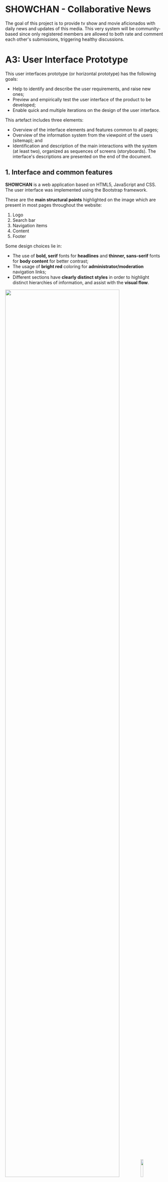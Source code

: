 # SHOWCHAN - Collaborative News
The goal of this project is to provide tv show and movie aficionados with daily news and updates of this media. This very system will be community-based since only registered members are allowed to both rate and comment each other's submissions, triggering healthy discussions.

# A3: User Interface Prototype

This user interfaces prototype (or horizontal prototype) has the following goals:

* Help to identify and describe the user requirements, and raise new ones;
* Preview and empirically test the user interface of the product to be developed;
* Enable quick and multiple iterations on the design of the user interface.

This artefact includes three elements:

* Overview of the interface elements and features common to all pages;
* Overview of the information system from the viewpoint of the users (sitemap); and
* Identification and description of the main interactions with the system (at least two), organized as sequences of screens (storyboards).
The interface's descriptions are presented on the end of the document.

## 1. Interface and common features

**SHOWCHAN** is a web application based on HTML5, JavaScript and CSS. The user interface was implemented using the Bootstrap framework.

These are the **main structural points** highlighted on the image which are present in most pages throughout the website:
1. Logo
2. Search bar
3. Navigation items
4. Content
5. Footer

Some design choices lie in:
* The use of **bold, serif** fonts for **headlines** and **thinner, sans-serif** fonts for **body content** for better contrast;
* The usage of **bright red** coloring for **administrator/moderation** navigation links;
* Different sections have **clearly distinct styles** in order to highlight distinct hierarchies of information, and assist with the **visual flow**.

<p float="left">
  <img src="screenshots/desktop/common-features.png" width="85%" />
  <img src="screenshots/mobile/common-features.png" width="12%" /> 
</p>

Figure 1: Interface's guidelines.

## 2. Sitemap
 
A **sitemap** is a visual representation of the **relationship between the different pages** of a website that shows how all the information fits together.

The sitemap gives the project team an idea of how the website is going to be build by helping to **clarify the information hierarchy**. In this diagram, page stacks are represented as **double outline rectangles**.

<p align="center"><img src="screenshots/desktop/sitemap.png"></p>

Figure 2: Sitemap.
 
## 3. Storyboards
Storyboards are presented to represent some of the main interactions with the system using a sequence of interfaces and explaining how navigation is done between them.

<p align="center"><img src="screenshots/desktop/story-board-1.png">Figure 3: Wireflow centered on the user's options.</p>
<p align="center"><img src="screenshots/desktop/story-board-2.png">Figure 4: Wireflow centered on the reader's options.</p>
<p align="center"><img src="screenshots/desktop/story-board-3.png">Figure 5: Wireflow for the sign-in and sign-up interaction.</p>

## 4. Interfaces
 
> Screenshots, structured in subsections, including a reference, a description and a URL to the working version.
 
### UI01: Homepage (Authenticated User)
The landing page of the website, which is virtually identical to the **guest** homepage, with the only exception the navigation items, which **link to the authenticated user's profile** and **settings**.  
**[Navigate to webpage](https://zepedrob16.github.io/lbaw1742/artefacts/artefact-3/homepage.html)**.  

<p float="left">
  <img src="screenshots/desktop/homepage.png" width="80%" />
  <img src="screenshots/mobile/homepage.png" width="12%" /> 
</p>

Figure 6: Homepage (Authenticated User).

### UI02: Homepage (Guest)
Identical to the previous page besides the header which includes both **sign up** and **sign in** options.  
**[Navigate to webpage](https://zepedrob16.github.io/lbaw1742/artefacts/artefact-3/homepage-guest.html)**.
<p align="center"><img src="screenshots/desktop/homepage-guest.png" width="100%"></p>

Figure 7: Homepage (Guest).

### UI03: Sign in
The sign in page requires both a **username** and **password**. It also provides the option to **remember the credentials** for future logins as well as a **retrieve password** option in case a user has forgotten its password.  
**[Navigate to webpage](https://zepedrob16.github.io/lbaw1742/artefacts/artefact-3/signin.html)**.

<p float="left">
  <img src="screenshots/desktop/signin.png" width="80%" />
  <img src="screenshots/mobile/signin.png" width="18%" /> 
</p>

Figure 8: Sign in.

### UI04: Sign up
The sign up page requires a valid **username**, **email**, **password** and **password confirmation**.  
**[Navigate to webpage](https://zepedrob16.github.io/lbaw1742/artefacts/artefact-3/signup.html)**.

<p float="left">
  <img src="screenshots/desktop/signup.png" width="80%" />
  <img src="screenshots/mobile/signup.png" width="16%" /> 
</p>

Figure 9: Sign up.

### UI05: Post (Text)
The Post (Text) page refers to a specific text-based post written by a user.  
**[Navigate to webpage](https://zepedrob16.github.io/lbaw1742/artefacts/artefact-3/post.html)**.

<p float="left">
  <img src="screenshots/desktop/post.png" width="80%" />
  <img src="screenshots/mobile/post.png" width="10%" /> 
</p>

Figure 10: Post (Text)

### UI06: Post (Image)
The Post (Image) page refers to a specific image-based post written by a user.  
**[Navigate to webpage](https://zepedrob16.github.io/lbaw1742/artefacts/artefact-3/post-image.html)**.

<p float="left">
  <img src="screenshots/desktop/post-image.png" width="80%" />
  <img src="screenshots/mobile/post-image.png" width="14%" /> 
</p>

Figure 11: Post (Image)

### UI07: Post (Link)
The Post (Link) page refers to a specific link-based post written by a user.  
**[Navigate to webpage](https://zepedrob16.github.io/lbaw1742/artefacts/artefact-3/post-link.html)**.

<p float="left">
  <img src="screenshots/desktop/post-link.png" width="80%" />
  <img src="screenshots/mobile/post-link.png" width="13%" /> 
</p>

Figure 12: Post (Link)

### UI08: Post (Moderator)
The Post (Moderator) page refers to a specific post written by a user as seen by a Moderator.  
**[Navigate to webpage](https://zepedrob16.github.io/lbaw1742/artefacts/artefact-3/post-moderator.html)**.

<p float="left">
  <img src="screenshots/desktop/post-moderator.png" width="80%" />
  <img src="screenshots/mobile/post-moderator.png" width="10%" /> 
</p>

Figure 13: Post (Moderator)

### UI09: Post Add/Edit
The Post Add/Edit Page refers to the page which is used to create a post or edit information in a previously created one.  
**[Navigate to webpage](https://zepedrob16.github.io/lbaw1742/artefacts/artefact-3/sub-params.html)**.

<p float="left">
  <img src="screenshots/desktop/post-params.png" width="80%" />
  <img src="screenshots/mobile/sub-param.png" width="13%" /> 
</p>

Figure 14: Post Add/Edit

### UI10: Personal Profile
The Personal Profile page displays the user's information.  
**[Navigate to webpage](https://zepedrob16.github.io/lbaw1742/artefacts/artefact-3/profile.html)**.

<p float="left">
  <img src="screenshots/desktop/profile.png" width="80%" />
  <img src="screenshots/mobile/profile.png" width="11%" /> 
</p>

Figure 15: Personal Profile

### UI11: Public Profile
The Public Profile page displays a user's information as seen by a different user.  
**[Navigate to webpage](https://zepedrob16.github.io/lbaw1742/artefacts/artefact-3/public_profile.html)**.

<p float="left">
  <img src="screenshots/desktop/public-profile.png" width="100%" />
</p>

Figure 16: Public Profile

### UI12: Inbox
The Inbox page refers to the inbox of the current user, containing all messages exchanged with other users.  
**[Navigate to webpage](https://zepedrob16.github.io/lbaw1742/artefacts/artefact-3/inbox.html)**.

<p float="left">
  <img src="screenshots/desktop/inbox.png" width="80%" />
  <img src="screenshots/mobile/inbox.png" width="18%" /> 
</p>

Figure 17: Inbox

### UI13: Open Message Inbox
The Open Message Inbox page displays the current user's exchanged messages with a specific user.  
**[Navigate to webpage](https://zepedrob16.github.io/lbaw1742/artefacts/artefact-3/open_inbox.html)**.

<p float="left">
  <img src="screenshots/desktop/inbox-open.png" width="80%" />
  <img src="screenshots/mobile/open-inbox.png" width="12%" /> 
</p>

Figure 18: Open Message Inbox

### UI14: Administrator Panel - Users
The Administrator Panel page displays the Administrator's page where they can control all users and information regarding the website.  
**[Navigate to webpage](https://zepedrob16.github.io/lbaw1742/artefacts/artefact-3/admin.html)**.

<p float="left">
  <img src="screenshots/desktop/admin.png" width="80%" />
  <img src="screenshots/mobile/admin.png" width="18%" /> 
</p>

Figure 19: Administrator Panel - Users Tab

### UI15: Administrator Panel - Statistics
The Administrator Panel page displays the Administrator's page where they can control all users and information regarding the website.  
**[Navigate to webpage](https://zepedrob16.github.io/lbaw1742/artefacts/artefact-3/admin_stats.html)**.

<p float="left">
  <img src="screenshots/desktop/admin-stats.png" width="80%" />
  <img src="screenshots/mobile/admin-stats.png" width="18%" /> 
</p>

Figure 20: Administrator Panel - Statistics Tab

### UI16: Administrator Panel - Mods
The Administrator Panel page displays the Administrator's page where they can control all users and information regarding the website.  
**[Navigate to webpage](https://zepedrob16.github.io/lbaw1742/artefacts/artefact-3/admin_mod.html)**.

<p float="left">
  <img src="screenshots/desktop/admin-mods.png" width="80%" />
  <img src="screenshots/mobile/admin-mods.png" width="18%" /> 
</p>

Figure 21: Administrator Panel - Mods Tab

### UI17: Administrator Panel - Reports
The Administrator Panel page displays the Administrator's page where they can control all users and information regarding the website.  
**[Navigate to webpage](https://zepedrob16.github.io/lbaw1742/artefacts/artefact-3/admin_reports.html)**.

<p float="left">
  <img src="screenshots/desktop/admin-reports.png" width="80%" />
  <img src="screenshots/mobile/admin-reports.png" width="18%" /> 
</p>

Figure 22: Administrator Panel - Reports Tab

### UI18: Settings
The Settings page is a page where a user can change settings regarding their profile.  
**[Navigate to webpage](https://zepedrob16.github.io/lbaw1742/artefacts/artefact-3/settings.html)**.

<p float="left">
  <img src="screenshots/desktop/settings.png" width="80%" />
  <img src="screenshots/mobile/settings.png" width="18%" /> 
</p>

Figure 23: Settings

### UI19: About
The About page displays information regarding the creators of the website.  
**[Navigate to webpage](https://zepedrob16.github.io/lbaw1742/artefacts/artefact-3/about.html)**.

<p float="left">
  <img src="screenshots/desktop/about.png" width="80%" />
  <img src="screenshots/mobile/about.png" width="10%" /> 
</p>

Figure 24: About

***
 
## Revision history
 
* Added mobile representation of interface and common features.
* Slight text organization on interface and common features.
* Reimagined sitemap with better organized areas, slight fixes and less clutter.
 
***
 
GROUP1742, 04/03/2018
 
> Bernardo José Coelho Leite, up201404464@fe.up.pt  
> José Pedro da Silva e Sousa Borges, up201503603@fe.up.pt  
> Miguel Mano Fernandes, up201503538@fe.up.pt  
> Ventura de Sousa Pereira, up201404690@fe.up.pt  
